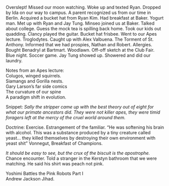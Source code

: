 Overslept\! Missed our moon watching. Woke up and texted Ryan. Dropped by Ida on our way to campus. A parent recognized us from our time in Berlin. Acquired a bucket hat from Ryan Kim. Had breakfast at Baker. Yogurt man. Met up with Ryan and Jay Tung. Minseo joined us at Baker. Talked about college. Guess the mock tea is spilling back home. Took our kids out quadding. Clancy played the guitar. Bucket hat frisbee. Went to our Apes lecture. Troglodytes. Caught up with Alex Valbuena. The Torment of St. Anthony. Informed that we had prospies, Nathan and Robert. Allergies. Bought Benadryl at Bartmart. Woodlawn. Off-off sketch at the Club Fair. Blue night. Soccer game. Jay Tung showed up. Showered and did our laundry. 

Notes from an Apes lecture:  
Colugos, winged squirrels.  
Siamangs and Gorilla nests.  
Gary Larson’s far side comics  
The curvature of our spine  
A paradigm shift in evolution. 

Snippet: *Sally the stripper came up with the best theory out of eight for what our primate ancestors did. They were not killer apes, they were timid foragers left at the mercy of the cruel world around them.*

Doctrine: Exercise. Estrangement of the familiar. “He was softening his brain with alcohol. This was a substance produced by a tiny creature called yeast… they killed themselves by destroying their own environment with yeast shit” Vonnegut, Breakfast of Champions.

*It should be easy to see, but the crux of the biscuit is the apostrophe.* Chance encounter. Told a stranger in the Kerstyn bathroom that we were matching. He said his shirt was peach not pink.

Yoshimi Battles the Pink Robots Part I  
Andrew Jackson Jihad.
